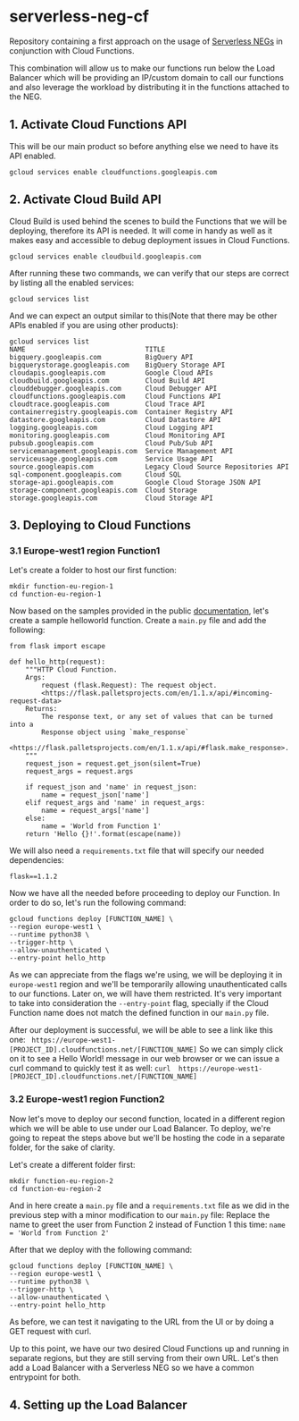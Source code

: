 # serverless-neg-cf

Repository containing a first approach on the usage of [Serverless NEGs](https://cloud.google.com/load-balancing/docs/negs/serverless-neg-concepts) in conjunction with Cloud Functions.

This combination will allow us to make our functions run below the Load Balancer which will be providing an IP/custom domain to call our functions and also leverage the workload by distributing it in the functions attached to the NEG.


## 1. Activate Cloud Functions API

This will be our main product so before anything else we need to have its API enabled.

`gcloud services enable cloudfunctions.googleapis.com`

## 2. Activate Cloud Build API

Cloud Build is used behind the scenes to build the Functions that we will be deploying, therefore its API is needed. It will come in handy as well as it makes easy and accessible to debug deployment issues in Cloud Functions.

`gcloud services enable cloudbuild.googleapis.com`

After running these two commands, we can verify that our steps are correct by listing all the enabled services:

`gcloud services list`

And we can expect an output similar to this(Note that there may be other APIs enabled if you are using other products):
```
gcloud services list
NAME                              TITLE
bigquery.googleapis.com           BigQuery API
bigquerystorage.googleapis.com    BigQuery Storage API
cloudapis.googleapis.com          Google Cloud APIs
cloudbuild.googleapis.com         Cloud Build API
clouddebugger.googleapis.com      Cloud Debugger API
cloudfunctions.googleapis.com     Cloud Functions API
cloudtrace.googleapis.com         Cloud Trace API
containerregistry.googleapis.com  Container Registry API
datastore.googleapis.com          Cloud Datastore API
logging.googleapis.com            Cloud Logging API
monitoring.googleapis.com         Cloud Monitoring API
pubsub.googleapis.com             Cloud Pub/Sub API
servicemanagement.googleapis.com  Service Management API
serviceusage.googleapis.com       Service Usage API
source.googleapis.com             Legacy Cloud Source Repositories API
sql-component.googleapis.com      Cloud SQL
storage-api.googleapis.com        Google Cloud Storage JSON API
storage-component.googleapis.com  Cloud Storage
storage.googleapis.com            Cloud Storage API
```
## 3. Deploying to Cloud Functions

### 3.1 Europe-west1 region Function1

Let's create a folder to host our first function:

```
mkdir function-eu-region-1
cd function-eu-region-1
```

Now based on the samples provided in the public [documentation](https://cloud.google.com/functions/docs/first-python#creating_a_function), let's create a sample helloworld function. Create a `main.py` file and add the following:

```
from flask import escape

def hello_http(request):
    """HTTP Cloud Function.
    Args:
        request (flask.Request): The request object.
        <https://flask.palletsprojects.com/en/1.1.x/api/#incoming-request-data>
    Returns:
        The response text, or any set of values that can be turned into a
        Response object using `make_response`
        <https://flask.palletsprojects.com/en/1.1.x/api/#flask.make_response>.
    """
    request_json = request.get_json(silent=True)
    request_args = request.args

    if request_json and 'name' in request_json:
        name = request_json['name']
    elif request_args and 'name' in request_args:
        name = request_args['name']
    else:
        name = 'World from Function 1'
    return 'Hello {}!'.format(escape(name))
```
We will also need a `requirements.txt` file that will specify our needed dependencies:
```
flask==1.1.2
```

Now we have all the needed before proceeding to deploy our Function. In order to do so, let's run the following command:

```
gcloud functions deploy [FUNCTION_NAME] \
--region europe-west1 \
--runtime python38 \
--trigger-http \
--allow-unauthenticated \
--entry-point hello_http
```
As we can appreciate from the flags we're using, we will be deploying it in `europe-west1` region and we'll be temporarily allowing unauthenticated calls to our functions. Later on, we will have them restricted.
It's very important to take into consideration the `--entry-point` flag, specially if the Cloud Function name does not match the defined function in our `main.py` file.

After our deployment is successful, we will be able to see a link like this one:
` https://europe-west1-[PROJECT_ID].cloudfunctions.net/[FUNCTION_NAME]`
So we can simply click on it to see a Hello World! message in our web browser or we can issue a curl command to quickly test it as well:
`curl  https://europe-west1-[PROJECT_ID].cloudfunctions.net/[FUNCTION_NAME]`

### 3.2 Europe-west1 region Function2

Now let's move to deploy our second function, located in a different region which we will be able to use under our Load Balancer. To deploy, we're going to repeat the steps above but we'll be hosting the code in a separate folder, for the sake of clarity.

Let's create a different folder first:
```
mkdir function-eu-region-2
cd function-eu-region-2
```
And in here create a `main.py` file and a `requirements.txt` file as we did in the previous step with a minor modification to our `main.py` file:
Replace the name to greet the user from Function 2 instead of Function 1 this time:
`name = 'World from Function 2'`

After that we deploy with the following command:

```
gcloud functions deploy [FUNCTION_NAME] \
--region europe-west1 \
--runtime python38 \
--trigger-http \
--allow-unauthenticated \
--entry-point hello_http
```

As before, we can test it navigating to the URL from the UI or by doing a GET request with curl.

Up to this point, we have our two desired Cloud Functions up and running in separate regions, but they are still serving from their own URL. Let's then add a Load Balancer with a Serverless NEG so we have a common entrypoint for both.

## 4. Setting up the Load Balancer
